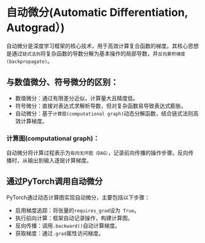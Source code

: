 # 自动微分(Automatic Differentiation, Autograd）)
自动微分是深度学习框架的核心技术，用于高效计算复合函数的梯度。其核心思想是通过`链式法则`将复杂函数的导数分解为基本操作的局部导数，并`反向累积梯度(backpropagate)`。

## 与数值微分、符号微分的区别：
- 数值微分：通过有限差分近似，计算量大且精度低。
- 符号微分：直接对表达式求解析导数，但对复杂函数易导致表达式膨胀。
- 自动微分：基于`计算图(computational graph)`动态分解函数，结合链式法则高效计算梯度。

### 计算图(computational graph)：
自动微分将计算过程表示为`有向无环图（DAG）`，记录前向传播的操作步骤。反向传播时，从输出到输入逐层计算梯度。

## 通过PyTorch调用自动微分
PyTorch通过动态计算图实现自动微分，主要包括以下步骤：
- 启用梯度追踪：将张量的` requires_grad `设为` True`。
- 执行前向计算：框架自动记录操作，构建计算图。
- 反向传播：调用` .backward() `自动计算梯度。
- 获取梯度：通过` .grad `属性访问梯度。

